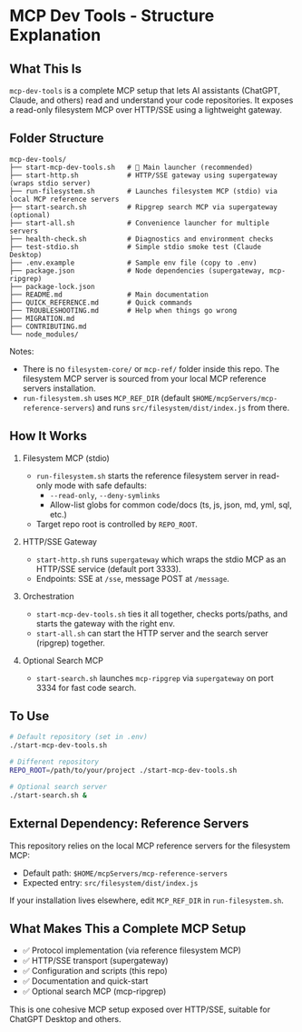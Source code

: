 # MCP Dev Tools - Structure Explanation

## What This Is

`mcp-dev-tools` is a complete MCP setup that lets AI assistants (ChatGPT, Claude, and others) read and understand your code repositories. It exposes a read-only filesystem MCP over HTTP/SSE using a lightweight gateway.

## Folder Structure

```
mcp-dev-tools/
├── start-mcp-dev-tools.sh   # 🚀 Main launcher (recommended)
├── start-http.sh            # HTTP/SSE gateway using supergateway (wraps stdio server)
├── run-filesystem.sh        # Launches filesystem MCP (stdio) via local MCP reference servers
├── start-search.sh          # Ripgrep search MCP via supergateway (optional)
├── start-all.sh             # Convenience launcher for multiple servers
├── health-check.sh          # Diagnostics and environment checks
├── test-stdio.sh            # Simple stdio smoke test (Claude Desktop)
├── .env.example             # Sample env file (copy to .env)
├── package.json             # Node dependencies (supergateway, mcp-ripgrep)
├── package-lock.json
├── README.md                # Main documentation
├── QUICK_REFERENCE.md       # Quick commands
├── TROUBLESHOOTING.md       # Help when things go wrong
├── MIGRATION.md
├── CONTRIBUTING.md
└── node_modules/
```

Notes:
- There is no `filesystem-core/` or `mcp-ref/` folder inside this repo. The filesystem MCP server is sourced from your local MCP reference servers installation.
- `run-filesystem.sh` uses `MCP_REF_DIR` (default `$HOME/mcpServers/mcp-reference-servers`) and runs `src/filesystem/dist/index.js` from there.

## How It Works

1. Filesystem MCP (stdio)
   - `run-filesystem.sh` starts the reference filesystem server in read-only mode with safe defaults:
     - `--read-only`, `--deny-symlinks`
     - Allow-list globs for common code/docs (ts, js, json, md, yml, sql, etc.)
   - Target repo root is controlled by `REPO_ROOT`.

2. HTTP/SSE Gateway
   - `start-http.sh` runs `supergateway` which wraps the stdio MCP as an HTTP/SSE service (default port 3333).
   - Endpoints: SSE at `/sse`, message POST at `/message`.

3. Orchestration
   - `start-mcp-dev-tools.sh` ties it all together, checks ports/paths, and starts the gateway with the right env.
   - `start-all.sh` can start the HTTP server and the search server (ripgrep) together.

4. Optional Search MCP
   - `start-search.sh` launches `mcp-ripgrep` via `supergateway` on port 3334 for fast code search.

## To Use

```bash
# Default repository (set in .env)
./start-mcp-dev-tools.sh

# Different repository
REPO_ROOT=/path/to/your/project ./start-mcp-dev-tools.sh

# Optional search server
./start-search.sh &
```

## External Dependency: Reference Servers

This repository relies on the local MCP reference servers for the filesystem MCP:
- Default path: `$HOME/mcpServers/mcp-reference-servers`
- Expected entry: `src/filesystem/dist/index.js`

If your installation lives elsewhere, edit `MCP_REF_DIR` in `run-filesystem.sh`.

## What Makes This a Complete MCP Setup

- ✅ Protocol implementation (via reference filesystem MCP)
- ✅ HTTP/SSE transport (supergateway)
- ✅ Configuration and scripts (this repo)
- ✅ Documentation and quick-start
- ✅ Optional search MCP (mcp-ripgrep)

This is one cohesive MCP setup exposed over HTTP/SSE, suitable for ChatGPT Desktop and others.
